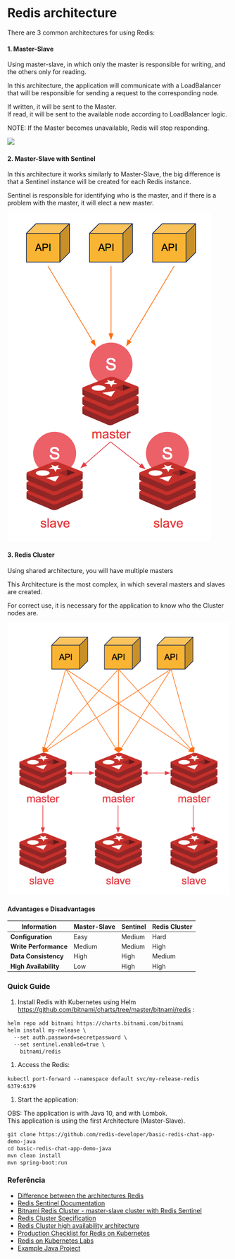 # Redis architecture



There are 3 common architectures for using Redis:

#### 1. Master-Slave

Using master-slave, in which only the master is responsible for writing, and the others only for reading.

In this architecture, the application will communicate with a LoadBalancer that will be responsible for sending a request to the corresponding node.

If written, it will be sent to the Master.\
If read, it will be sent to the available node according to LoadBalancer logic.

NOTE: If the Master becomes unavailable, Redis will stop responding.

![](https://rtfm.co.ua/wp-content/uploads/2019/03/screen-shot-2017-08-11-at-14-35-11.png)

#### 2. Master-Slave with Sentinel

In this architecture it works similarly to Master-Slave, the big difference is that a Sentinel instance will be created for each Redis instance.

Sentinel is responsible for identifying who is the master, and if there is a problem with the master, it will elect a new master.

![](../../.gitbook/assets/redis-sentinel.png)

#### 3. Redis Cluster

Using shared architecture, you will have multiple masters

This Architecture is the most complex, in which several masters and slaves are created.

For correct use, it is necessary for the application to know who the Cluster nodes are.

![](../../.gitbook/assets/redis-cluster.png)

#### Advantages e Disadvantages

| Information           | Master-Slave | Sentinel | Redis Cluster |
| --------------------- | ------------ | -------- | ------------- |
| **Configuration**     | Easy         | Medium   | Hard          |
| **Write Performance** | Medium       | Medium   | High          |
| **Data Consistency**  | High         | High     | Medium        |
| **High Availability** | Low          | High     | High          |

### Quick Guide

1. Install Redis with Kubernetes using Helm https://github.com/bitnami/charts/tree/master/bitnami/redis :

```
helm repo add bitnami https://charts.bitnami.com/bitnami
helm install my-release \
  --set auth.password=secretpassword \
  --set sentinel.enabled=true \
    bitnami/redis
```

1. Access the Redis:

`kubectl port-forward --namespace default svc/my-release-redis 6379:6379`

1. Start the application:

OBS: The application is with Java 10, and with Lombok.\
This application is using the first Architecture (Master-Slave).

```
git clone https://github.com/redis-developer/basic-redis-chat-app-demo-java
cd basic-redis-chat-app-demo-java
mvn clean install
mvn spring-boot:run
```

### Referência

* [Difference between the architectures Redis](https://rtfm.co.ua/en/redis-replication-part-1-overview-replication-vs-sharding-sentinel-vs-cluster-redis-topology/)
* [Redis Sentinel Documentation](https://redis.io/topics/sentinel)
* [Bitnami Redis Cluster - master-slave cluster with Redis Sentinel](https://engineering.bitnami.com/articles/deploy-and-scale-a-redis-cluster-on-kubernetes-with-bitnami-and-helm.html)
* [Redis Cluster Specification](https://redis.io/topics/cluster-spec)
* [Redis Cluster high availability architecture](https://success.outsystems.com/Support/Enterprise\_Customers/Installation/Configuring\_OutSystems\_with\_Redis\_in-memory\_session\_storage/Redis\_Cluster\_high\_availability\_architecture)
* [Production Checklist for Redis on Kubernetes](https://medium.com/swlh/production-checklist-for-redis-on-kubernetes-60173d5a5325)
* [Redis on Kubernetes Labs](https://docs.redislabs.com/latest/platforms/kubernetes/getting-started/quick-start/)
* [Example Java Project](https://developpaper.com/understanding-springboot-integration-in-redis-cluster-environment/)
